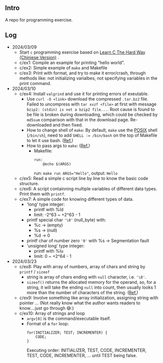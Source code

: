 ## **Intro**
A repo for programming exercise.

## **Log**
* 2024/03/09
  - Start `c` programming exercise based on [Learn C The Hard Way (Chiniese Version)](https://www.cntofu.com/book/25/index.html) .
  - c/ex1: Compile an example for printing "hello world".
  - c/ex2: Simple example of `make` and Makefile
  - c/ex3: Print with format, and try to make it error/crash, through methods like: not initializing varialbes, not specifying variables in the print command.
* 2024/03/10
  - c/ex4: Install `valgrind` and use it for printing errors of exeutable.
    - Use `curl -O <link>` download the compressed `.tar.bz2` file. Failed to uncompress with `tar xvzf <file>` at first with message `bzip2: (stdin) is not a bzip2 file...`. Root cause is found to be file is broken during downloading, which could be checked by `md5sum` comparison with that in the download page. Re-downloaded and then fixed.
    - How to change shell of `make`: By default, `make` use the [POSIX](## "Portable Operating System Interface") shell (`/bin/sh`), need to add `SHELL := /bin/bash` on the top of Makefile to let it use bash. ([Ref.](https://stackoverflow.com/questions/589276/how-can-i-use-bash-syntax-in-makefile-targets))
    - How to pass args to `make`: ([Ref.](https://stackoverflow.com/questions/2214575/passing-arguments-to-make-run))
        -  Makefile: 
           ```
           run:
               @echo $(ARGS)
           ```
           run: `make run ARGS="Hello"`, 
           output: `Hello`
  - c/ex5: Read a simple c script line by line to know the basic code structure.
  - c/ex6: A script containning multiple variables of different data types. Print them with `printf`.
  - c/ex7: A simple code for knowing different types of data. 
    - 'long' type integer:
        - printf with %ld
        - limit: -2^63 ~ +2^63 - 1
    - printf special char `'\0'` (null_byte) with:
        - %c -> (empty) 
        - %s -> (null)
        - %d -> 0
    - printf char of number zero `'0'` with %s -> Segmentation fault
    - 'unsigned long' type integer:
        - printf with %lu
        - limit: 0 ~ +2^64 - 1
* 2024/03/23
  - c/ex8: Play with array of numbers, array of chars and string by `printf` / `sizeof`
    - string is array of chars ending with `null` character, i.e. `'\0'`.
    - `sizeof()` returns the allocated memory for the operand, so, for a string, it will take the ending `null` into count, then usually looks 1 more than the number of characters of the string. ([Ref.](https://www.quora.com/What-is-the-difference-between-strlen-and-sizeof-in-C-programming-language))
  - c/ex9: Involve something like array initialization, assigning string with pointer ... (Not really know what the author wants readers to know....just go through 😅:)
  - c/ex10: Array of strings and loop
    - `argv[0]` is the command/executable itself.
    - Format of a `for` loop:
        ```
        for(INITIALIZER; TEST; INCREMENTER) {
            CODE;
        }
        ```
      Executing order: INITIALIZER, TEST, CODE, INCREMENTER, TEST, CODE, INCREMENTER, ... until TEST being false.

